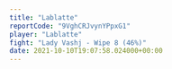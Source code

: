 ```yaml
---
title: "Lablatte"
reportCode: "9VghCRJvynYPpxG1"
player: "Lablatte"
fight: "Lady Vashj - Wipe 8 (46%)"
date: 2021-10-10T19:07:58.024000+00:00
---
```


